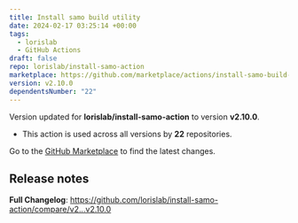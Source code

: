 ```yaml
---
title: Install samo build utility
date: 2024-02-17 03:25:14 +00:00
tags:
  - lorislab
  - GitHub Actions
draft: false
repo: lorislab/install-samo-action
marketplace: https://github.com/marketplace/actions/install-samo-build-utility
version: v2.10.0
dependentsNumber: "22"
---
```



Version updated for **lorislab/install-samo-action** to version **v2.10.0**.
- This action is used across all versions by **22** repositories.

Go to the [GitHub Marketplace](https://github.com/marketplace/actions/install-samo-build-utility) to find the latest changes.

## Release notes

**Full Changelog**: https://github.com/lorislab/install-samo-action/compare/v2...v2.10.0
